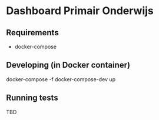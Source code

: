 # Dashboard Primair Onderwijs
## Requirements
* docker-compose

## Developing (in Docker container)
docker-compose -f docker-compose-dev up

## Running tests
TBD
